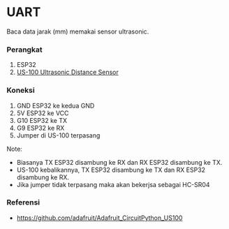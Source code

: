 # UART

Baca data jarak (mm) memakai sensor ultrasonic.


### Perangkat

1. ESP32
2. [US-100 Ultrasonic Distance Sensor](https://www.adafruit.com/product/4019)


### Koneksi

1. GND ESP32 ke kedua GND
2. 5V ESP32 ke VCC
3. G10 ESP32 ke TX
4. G9 ESP32 ke RX
5. Jumper di US-100 terpasang

Note: 
* Biasanya TX ESP32 disambung ke RX dan RX ESP32 disambung ke TX.
* US-100 kebalikannya, TX ESP32 disambung ke TX dan RX ESP32 disambung ke RX.
* Jika jumper tidak terpasang maka akan bekerjsa sebagai HC-SR04


### Referensi

* https://github.com/adafruit/Adafruit_CircuitPython_US100

